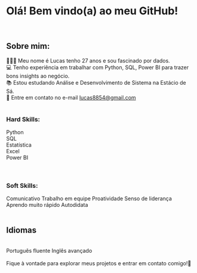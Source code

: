 # Olá! Bem vindo(a) ao meu GitHub!
<br>

## Sobre mim:
🙋🏻‍♂️ Meu nome é Lucas tenho 27 anos e sou fascinado por dados.
<br>
💻 Tenho experiência em trabalhar com Python, SQL, Power BI para trazer bons insights ao negócio.
<br>
📚 Estou estudando Análise e Desenvolvimento de Sistema na Estácio de Sá.
<br>
📧 Entre em contato no e-mail lucas8854@gmail.com <br>
<br>

### Hard Skills:
Python<br>
SQL<br>
Estatística<br>
Excel<br>
Power BI<br>
<br>
<br>

### Soft Skills:

Comunicativo
Trabalho em equipe
Proatividade
Senso de liderança
Aprendo muito rápido
Autodidata
<br>
<br>

## Idiomas
<br>
Português fluente
Inglês avançado
<br>

<br>
Fique à vontade para explorar meus projetos e entrar em contato comigo!🫡
